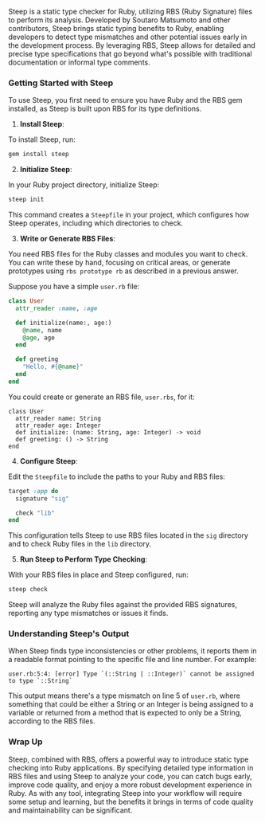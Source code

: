 Steep is a static type checker for Ruby, utilizing RBS (Ruby Signature) files to perform its analysis. Developed by Soutaro Matsumoto and other contributors, Steep brings static typing benefits to Ruby, enabling developers to detect type mismatches and other potential issues early in the development process. By leveraging RBS, Steep allows for detailed and precise type specifications that go beyond what's possible with traditional documentation or informal type comments.

### Getting Started with Steep

To use Steep, you first need to ensure you have Ruby and the RBS gem installed, as Steep is built upon RBS for its type definitions.

1. **Install Steep**:

To install Steep, run:

```sh
gem install steep
```

2. **Initialize Steep**:

In your Ruby project directory, initialize Steep:

```sh
steep init
```

This command creates a `Steepfile` in your project, which configures how Steep operates, including which directories to check.

3. **Write or Generate RBS Files**:

You need RBS files for the Ruby classes and modules you want to check. You can write these by hand, focusing on critical areas, or generate prototypes using `rbs prototype rb` as described in a previous answer.

Suppose you have a simple `user.rb` file:

```ruby
class User
  attr_reader :name, :age

  def initialize(name:, age:)
    @name, name
    @age, age
  end

  def greeting
    "Hello, #{@name}"
  end
end
```

You could create or generate an RBS file, `user.rbs`, for it:

```rbs
class User
  attr_reader name: String
  attr_reader age: Integer
  def initialize: (name: String, age: Integer) -> void
  def greeting: () -> String
end
```

4. **Configure Steep**:

Edit the `Steepfile` to include the paths to your Ruby and RBS files:

```ruby
target :app do
  signature "sig"

  check "lib"
end
```

This configuration tells Steep to use RBS files located in the `sig` directory and to check Ruby files in the `lib` directory.

5. **Run Steep to Perform Type Checking**:

With your RBS files in place and Steep configured, run:

```sh
steep check
```

Steep will analyze the Ruby files against the provided RBS signatures, reporting any type mismatches or issues it finds.

### Understanding Steep's Output

When Steep finds type inconsistencies or other problems, it reports them in a readable format pointing to the specific file and line number. For example:

```
user.rb:5:4: [error] Type `(::String | ::Integer)` cannot be assigned to type `::String`
```

This output means there's a type mismatch on line 5 of `user.rb`, where something that could be either a String or an Integer is being assigned to a variable or returned from a method that is expected to only be a String, according to the RBS files.

### Wrap Up

Steep, combined with RBS, offers a powerful way to introduce static type checking into Ruby applications. By specifying detailed type information in RBS files and using Steep to analyze your code, you can catch bugs early, improve code quality, and enjoy a more robust development experience in Ruby. As with any tool, integrating Steep into your workflow will require some setup and learning, but the benefits it brings in terms of code quality and maintainability can be significant.

